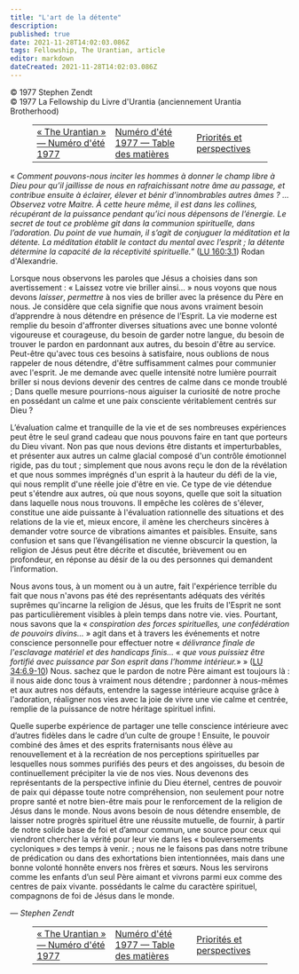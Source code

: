 ```yaml
---
title: "L'art de la détente"
description: 
published: true
date: 2021-11-28T14:02:03.086Z
tags: Fellowship, The Urantian, article
editor: markdown
dateCreated: 2021-11-28T14:02:03.086Z
---
```


<p class="v-card v-sheet theme--light grey lighten-3 px-2">© 1977 Stephen Zendt<br>© 1977 La Fellowship du Livre d'Urantia (anciennement Urantia Brotherhood)</p>
<figure class="table chapter-navigator">
  <table>
    <tbody>
      <tr>
        <td>
        <a href="/fr/article/The_Urantian/The_Urantian_1977_07">
          <span class="mdi mdi-arrow-left-drop-circle"></span><span class="pl-2">« The Urantian » — Numéro d'été 1977</span>
        </a>
        </td>
        <td>
        <a href="/fr/index/articles_the_urantian#numéro-d'été-1977">
          <span class="mdi mdi-book-open-variant"></span><span class="pl-2">Numéro d'été 1977 — Table des matières</span>
        </a>
        </td>
        <td>
        <a href="/fr/article/Kaye_and_William_Cooper/Priorities_And_Perspectives">
          <span class="pr-2">Priorités et perspectives</span><span class="mdi mdi-arrow-right-drop-circle"></span>
        </a>
        </td>
      </tr>
    </tbody>
  </table>
</figure>



« _Comment pouvons-nous inciter les hommes à donner le champ libre à Dieu pour qu’il jaillisse de nous en rafraichissant notre âme au passage, et contribue ensuite à éclairer, élever et bénir d’innombrables autres âmes ? ... Observez votre Maitre. À cette heure même, il est dans les collines, récupérant de la puissance pendant qu’ici nous dépensons de l’énergie. Le secret de tout ce problème git dans la communion spirituelle, dans l’adoration. Du point de vue humain, il s’agit de conjuguer la méditation et la détente. La méditation établit le contact du mental avec l’esprit ; la détente détermine la capacité de la réceptivité spirituelle._” ([LU 160:3.1](/fr/The_Urantia_Book/160#p3_1)) Rodan d'Alexandrie.

Lorsque nous observons les paroles que Jésus a choisies dans son avertissement : « Laissez votre vie briller ainsi… » nous voyons que nous devons _laisser_, _permettre_ à nos vies de briller avec la présence du Père en nous. Je considère que cela signifie que nous avons vraiment besoin d’apprendre à nous détendre en présence de l’Esprit. La vie moderne est remplie du besoin d'affronter diverses situations avec une bonne volonté vigoureuse et courageuse, du besoin de garder notre langue, du besoin de trouver le pardon en pardonnant aux autres, du besoin d'être au service. Peut-être qu'avec tous ces besoins à satisfaire, nous oublions de nous rappeler de nous détendre, d'être suffisamment calmes pour communier avec l'esprit. Je me demande avec quelle intensité notre lumière pourrait briller si nous devions devenir des centres de calme dans ce monde troublé ; Dans quelle mesure pourrions-nous aiguiser la curiosité de notre proche en possédant un calme et une paix consciente véritablement centrés sur Dieu ?

L’évaluation calme et tranquille de la vie et de ses nombreuses expériences peut être le seul grand cadeau que nous pouvons faire en tant que porteurs du Dieu vivant. Non pas que nous devions être distants et imperturbables, et présenter aux autres un calme glacial composé d'un contrôle émotionnel rigide, pas du tout ; simplement que nous avons reçu le don de la révélation et que nous sommes imprégnés d'un esprit à la hauteur du défi de la vie, qui nous remplit d'une réelle joie d'être en vie. Ce type de vie détendue peut s'étendre aux autres, où que nous soyons, quelle que soit la situation dans laquelle nous nous trouvons. Il empêche les colères de s'élever, constitue une aide puissante à l'évaluation rationnelle des situations et des relations de la vie et, mieux encore, il amène les chercheurs sincères à demander votre source de vibrations aimantes et paisibles. Ensuite, sans confusion et sans que l’évangélisation ne vienne obscurcir la question, la religion de Jésus peut être décrite et discutée, brièvement ou en profondeur, en réponse au désir de la ou des personnes qui demandent l’information.

Nous avons tous, à un moment ou à un autre, fait l'expérience terrible du fait que nous n'avons pas été des représentants adéquats des vérités suprêmes qu'incarne la religion de Jésus, que les fruits de l'Esprit ne sont pas particulièrement visibles à plein temps dans notre vie. vies. Pourtant, nous savons que la « _conspiration des forces spirituelles, une confédération de pouvoirs divins..._ » agit dans et à travers les événements et notre conscience personnelle pour effectuer notre « _délivrance finale de l'esclavage matériel et des handicaps finis... « que vous puissiez être fortifié avec puissance par Son esprit dans l’homme intérieur._» » ([LU 34:6.9-10](/fr/The_Urantia_Book/34#p6_9)) Nous. sachez que le pardon de notre Père aimant est toujours là : il nous aide donc tous à vraiment nous détendre ; pardonner à nous-mêmes et aux autres nos défauts, entendre la sagesse intérieure acquise grâce à l'adoration, réaligner nos vies avec la joie de vivre une vie calme et centrée, remplie de la puissance de notre héritage spirituel infini.

Quelle superbe expérience de partager une telle conscience intérieure avec d’autres fidèles dans le cadre d’un culte de groupe ! Ensuite, le pouvoir combiné des âmes et des esprits fraternisants nous élève au renouvellement et à la recréation de nos perceptions spirituelles par lesquelles nous sommes purifiés des peurs et des angoisses, du besoin de continuellement précipiter la vie de nos vies. Nous devenons des représentants de la perspective infinie du Dieu éternel, centres de pouvoir de paix qui dépasse toute notre compréhension, non seulement pour notre propre santé et notre bien-être mais pour le renforcement de la religion de Jésus dans le monde. Nous avons besoin de nous détendre ensemble, de laisser notre progrès spirituel être une réussite mutuelle, de fournir, à partir de notre solide base de foi et d’amour commun, une source pour ceux qui viendront chercher la vérité pour leur vie dans les « bouleversements cycloniques » des temps à venir. ; nous ne le faisons pas dans notre tribune de prédication ou dans des exhortations bien intentionnées, mais dans une bonne volonté honnête envers nos frères et sœurs. Nous les servirons comme les enfants d’un seul Père aimant et vivrons parmi eux comme des centres de paix vivante. possédants le calme du caractère spirituel, compagnons de foi de Jésus dans le monde.

— _Stephen Zendt_



<figure class="table chapter-navigator">
  <table>
    <tbody>
      <tr>
        <td>
        <a href="/fr/article/The_Urantian/The_Urantian_1977_07">
          <span class="mdi mdi-arrow-left-drop-circle"></span><span class="pl-2">« The Urantian » — Numéro d'été 1977</span>
        </a>
        </td>
        <td>
        <a href="/fr/index/articles_the_urantian#numéro-d'été-1977">
          <span class="mdi mdi-book-open-variant"></span><span class="pl-2">Numéro d'été 1977 — Table des matières</span>
        </a>
        </td>
        <td>
        <a href="/fr/article/Kaye_and_William_Cooper/Priorities_And_Perspectives">
          <span class="pr-2">Priorités et perspectives</span><span class="mdi mdi-arrow-right-drop-circle"></span>
        </a>
        </td>
      </tr>
    </tbody>
  </table>
</figure>
